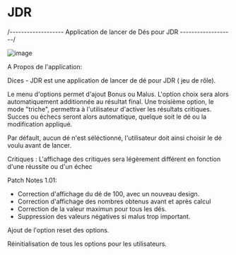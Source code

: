# JDR
/------------------- Application de lancer de Dés pour JDR -------------------/

![image](https://user-images.githubusercontent.com/35140737/164208362-67f19483-7cad-4a5c-94c5-12d8fef06191.png)
 
 A Propos de l'application:
 
  Dices - JDR est une application de lancer de dé pour JDR ( jeu de rôle). 
  
  Le menu d'options permet d'ajout Bonus ou Malus. L'option choix sera alors automatiquement additionnée au résultat final.
  Une troisième option, le mode "triche", permettra à l'utilisateur d'activer les résultats critiques. Succes ou échecs seront alors automatique, quelque soit le dé ou la modification appliqué.
  
Par défault, aucun dé n'est séléctionné, l'utilisateur doit ainsi choisir le dé voulu avant de lancer.

Critiques : L'affichage des critiques sera légèrement différent en fonction d'une réussite ou d'un échec

Patch Notes 1.01:

* Correction d'affichage du dé de 100, avec un nouveau design.
* Correction d'affichage des nombres obtenus avant et après calcul
* Correction de la valeur maximun pour tous les dés.
* Suppression des valeurs négatives si malus trop important.

Ajout de l'option reset des options.

 Réinitialisation de tous les options pour les utilisateurs.

